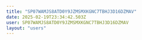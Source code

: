 ```yaml
---
title: "SP07WAMJS8ATD0Y9JZMSMXKGNC7TBHJ3D16DZMAV"
date: 2025-02-19T23:34:42.503Z
user: SP07WAMJS8ATD0Y9JZMSMXKGNC7TBHJ3D16DZMAV
layout: "users"
---
```

    